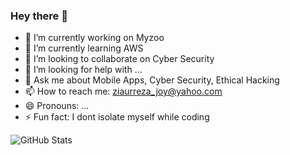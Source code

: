 ### Hey there 👋

<!--
**rezaJOY/rezaJOY** is a ✨ _special_ ✨ repository because its `README.md` (this file) appears on your GitHub profile.
-->



- 🔭 I’m currently working on Myzoo
- 🌱 I’m currently learning AWS
- 👯 I’m looking to collaborate on Cyber Security
- 🤔 I’m looking for help with ...
- 💬 Ask me about Mobile Apps, Cyber Security, Ethical Hacking
- 📫 How to reach me: ziaurreza_joy@yahoo.com
- 😄 Pronouns: ...
- ⚡ Fun fact: I dont isolate myself while coding 


![GitHub Stats](https://github-readme-stats.vercel.app/api?username=rezaJOY&theme=radical)

